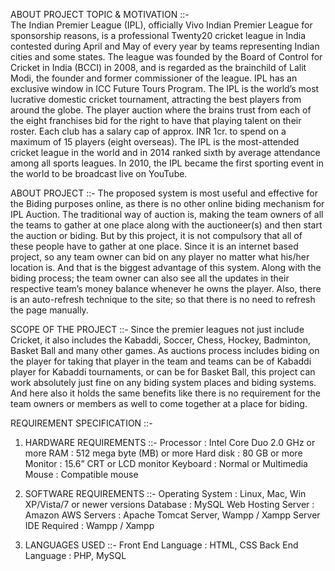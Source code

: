 ABOUT PROJECT TOPIC & MOTIVATION ::-                 
           The Indian Premier League (IPL), officially Vivo Indian Premier League for sponsorship reasons, is a professional Twenty20 cricket league in India contested during April and May of every year by teams representing Indian cities and some states. The league was founded by the Board of Control for Cricket in India (BCCI) in 2008, and is regarded as the brainchild of Lalit Modi, the founder and former commissioner of the league. IPL has an exclusive window in ICC Future Tours Program. The IPL is the world’s most lucrative domestic cricket tournament, attracting the best players from around the globe. The player auction where the brains trust from each of the eight franchises bid for the right to have that playing talent on their roster. Each club has a salary cap of approx. INR 1cr. to spend on a maximum of 15 players (eight overseas).
The IPL is the most-attended cricket league in the world and in 2014 ranked sixth by average attendance among all sports leagues. In 2010, the IPL became the first sporting event in the world to be broadcast live on YouTube.

ABOUT PROJECT ::-
           The proposed system is most useful and effective for the Biding purposes online, as there is no other online biding mechanism for IPL Auction. The traditional way of auction is, making the team owners of all the teams to gather at one place along with the auctioneer(s) and then start the auction or biding. But by this project, it is not compulsory that all of these people have to gather at one place. Since it is an internet based project, so any team owner can bid on any player no matter what his/her location is. And that is the biggest advantage of this system. Along with the biding process; the team owner can also see all the updates in their respective team’s money balance whenever he owns the player. Also, there is an auto-refresh technique to the site; so that there is no need to refresh the page manually.

SCOPE OF THE PROJECT ::-
           Since the premier leagues not just include Cricket, it also includes the Kabaddi, Soccer, Chess, Hockey, Badminton, Basket Ball and many other games. As auctions process includes biding on the player for taking that player in the team and teams can be of Kabaddi player for Kabaddi tournaments, or can be for Basket Ball, this project can work absolutely just fine on any biding system places and biding systems. And here also it holds the same benefits like there is no requirement for the team owners or members as well to come together at a place for biding.

REQUIREMENT SPECIFICATION ::-
1.    HARDWARE REQUIREMENTS ::-
Processor			: 	Intel Core Duo 2.0 GHz or more
RAM				: 	512 mega byte	 (MB) or more
Hard disk		         	:	80 GB or more
Monitor			        :	15.6” CRT or LCD monitor
Keyboard			        :	Normal or Multimedia
Mouse				:	Compatible mouse


2.    SOFTWARE REQUIREMENTS ::- 
Operating System 		:        Linux, Mac, Win XP/Vista/7 or newer versions
Database               		:        MySQL 
Web Hosting Server	:        Amazon AWS
Servers                  		:        Apache Tomcat Server, Wampp / Xampp Server
IDE Required	      		:        Wampp / Xampp

3.    LANGUAGES USED ::-
Front End Language	:        HTML, CSS
Back End Language		:        PHP, MySQL
